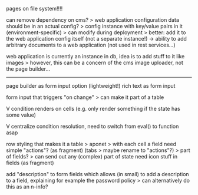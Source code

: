 pages on file system!!!!

can remove dependency on cms?
	> web application configuration data should be in an actual config?
	> config instance with key/value pairs in it (environment-specific)
		> can modify during deployment
	> better: add it to the web application config itself (not a separate instance!)
-> ability to add arbitrary documents to a web application (not used in rest services...)
	
web application is currently an instance in db, idea is to add stuff to it like images
	> however, this can be a concern of the cms image uploader, not the page builder...

--------------

page builder as form input option (lightweight!)
rich text as form input

form input that triggers "on change" > can make it part of a table

V condition renders on cells (e.g. only render something if the state has some value)

V centralize condition resolution, need to switch from eval() to function asap

row styling that makes it a table
	> aponet
	> with each cell a field
need simple "actions"? (as fragment) (tabs > maybe rename to "actions"?)
	> part of fields?
		> can send out any (complex) part of state
need icon stuff in fields (as fragment)

add "description" to form fields which allows (in small) to add a description to a field, explaining for example the password policy
	> can alternatively do this as an n-info?